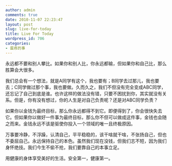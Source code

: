 ```yaml
---
author: admin
comments: true
date: 2010-11-07 22:23:47
layout: post
slug: live-for-today
title: Live For Today
wordpress_id: 706
categories:
- 蛋疼的事
---
```


永远都不要和别人攀比。如果你和别人比，你永远都输，但如果你和自己比，那么胜算会大很多。

我们总会有一个想法，就是A同学有这个，我也要有；B同学去过那儿，我也要去；C同学做过那个事，我也要做。久而久之，我们不但没有完全变成ABC同学，还忘记了自己到底是谁。也许这样的做法没有错，只要不困扰到你，其实就没有关系。但是，你有没有想过，你的人生是对自己负责呢？还是对ABC同学负责？

如果你以金钱为最终目标，那么你永远都得不到它。即便得到了，你会很快失去它。但如果你以做好一件事为最终目标，那么你不但可以做成这件事，金钱也会随之而来。金钱永远不该是驱使你投入一个领域的唯一且终极原因。

万事要冷静，不浮躁，认清自己，平平稳稳的，该干啥就干啥，不张扬自己，但也不委屈自己。永远保持自己的本色。虽然我们现在没钱，但我们志不短，因为我们身怀绝技。我们今生不偷不抢，我们要靠自己的本事立足。

用健康的身体享受美好的生活。安全第一，健康第一。
